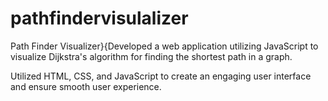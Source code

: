 # pathfindervisulalizer
Path Finder Visualizer}{Developed a web application utilizing JavaScript to visualize Dijkstra's algorithm for finding the shortest path in a graph.

Utilized HTML, CSS, and JavaScript to create an engaging user interface and ensure smooth user experience.
